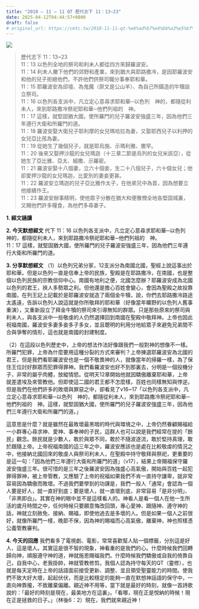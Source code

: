 ```yaml
---
title: "2018 – 11 – 11 QT 歷代志下 11：13~23"
date: 2025-04-12T04:44:57+0800
draft: false
# original_url: https://cmtc.tw/2018-11-11-qt-%e6%ad%b7%e4%bb%a3%e5%bf%97%e4%b8%8b-11%ef%bc%9a1323
---
```


![](/images/qt.jpg)
> 歷代志下 11：13\~23  
> 11：13 以色列全地的祭司和利未人都從四方來歸羅波安。  
> 11：14 利未人撇下他們的郊野和產業，來到猶大與耶路撒冷，是因耶羅波安和他的兒子拒絕他們，不許他們供祭司職分事奉耶和華。  
> 11：15 耶羅波安為邱壇、為鬼魔（原文是公山羊）、為自己所鑄造的牛犢設立祭司。  
> 11：16 以色列各支派中，凡立定心意尋求耶和華─以色列　神的，都隨從利未人，來到耶路撒冷祭祀耶和華─他們列祖的　神。  
> 11：17 這樣，就堅固猶大國，使所羅門的兒子羅波安強盛三年，因為他們三年遵行大衛和所羅門的道。  
> 11：18 羅波安娶大衛兒子耶利摩的女兒瑪哈拉為妻，又娶耶西兒子以利押的女兒亞比孩為妻。  
> 11：19 從她生了幾個兒子，就是耶烏施、示瑪利雅、撒罕。  
> 11：20 後來又娶押沙龍的女兒瑪迦（十三章二節是烏列的女兒米該亞），從她生了亞比雅、亞太、細撒、示羅密。  
> 11：21 羅波安娶十八個妻，立六十個妾，生二十八個兒子，六十個女兒；他卻愛押沙龍的女兒瑪迦，比愛別的妻妾更甚。  
> 11：22 羅波安立瑪迦的兒子亞比雅作太子，在他弟兄中為首，因為想要立他接續作王。  
> 11：23 羅波安辦事精明，使他眾子分散在猶大和便雅憫全地各堅固城裏，又賜他們許多糧食，為他們多尋妻子。

**1. 經文誦讀**

**2.  今天默想經文**
代下 11：16 以色列各支派中，凡立定心意尋求耶和華─以色列　神的，都隨從利未人，來到耶路撒冷祭祀耶和華─他們列祖的　神。  
11：17 這樣，就堅固猶大國，使所羅門的兒子羅波安強盛三年，因為他們三年遵行大衛和所羅門的道。

**3. 分享默想經文**
（1）以色列兄弟分家，12支派分為南國北國，聖經上說這事出於耶和華。但是以色列一直是信奉上帝的民族，聖殿是在耶路撒冷，在南國，也是整個以色列民族的宗教信仰中心。南國有地利之便，北國怎麼辦？耶羅波安成為北國以色列的君王，挾人多勢眾之利。但他還是擔心百姓會變心，會因為聖殿之故投靠南國，在列王記上記載於是耶羅波安就造了兩個金牛犢，說，你們去耶路撒冷路途太遙遠，告訴以色列人說這就是你所敬拜的耶和華（好像當年曠野的以色列人舊事重演），又重新設立了拜金牛犢的祭司來引導無知的群眾。只是那些原來的祭司與利未人，與各支派中一些敬虔的人仍然選擇回到南國在聖殿中敬拜神。上帝也因此祝福南國，羅波安多妻多妾多子多女，並且聰明的利用分地給眾子來避免兄弟間不合與爭奪的情形，這也就是南國的封建制度。

（2）在這段以色列歷史中，上帝的想法作法好像跟我們一般對神的想像不一樣。所羅門犯罪，上帝為什麼要用這種分裂的方式來審判？上帝揀選耶羅波安為北國的君王，但是我們看耶羅波安也是一個不敬畏神的人，就像當年的掃羅一樣，為了保住王位討好群眾而犯罪得罪神。我們看羅波安也好不到那裏去，分明是一個投機分子，非常的屬乎肉體，放縱情慾。從明天12章開始他就因驕傲離棄耶和華，上帝就差遣埃及來管教他。但即使這二國的君王都不怎麼樣，百姓也同樣無知與悖逆。但是我們在他們許多的敗壞與罪惡之中，卻看見了v16\~17「以色列各支派中，凡立定心意尋求耶和華─以色列　神的，都隨從利未人，來到耶路撒冷祭祀耶和華─他們列祖的　神。這樣，就堅固猶大國，使所羅門的兒子羅波安強盛三年，因為他們三年遵行大衛和所羅門的道。」

這意思是什麼？就是雖然在最敗壞最黑暗的時代與環境之中，上帝仍然眷顧賜福給一小群專心尋求神、愛神、事奉神的子民，這群人也可以說是我們經常在提的「餘民」觀念。餘民就是少數人，敢於與眾不同，敢於不隨波逐流，敢於堅持真理，敢於跟隨上帝。上帝祝福南國的這三年之中，羅波安應該也是處在比較敬虔的情況之中，他接納北國回來的敬虔人與祭司利未人，在聖殿中持守敬拜與祭祀，更重要的是這一句：「因為他們三年遵行大衛和所羅門的道」（v17），結果上帝賜福保守羅波安強盛三年。很可惜的是三年之後羅波安因為強盛心高氣傲，開始與百姓一起犯罪得罪神，被上帝管教，又應驗了上帝的祝福如果我們不肯一直持守謙卑，就非常容易因為驕傲而敗壞。不過我們要學到的功課是，我們一般人「通常」會認為一個人要是好人，就一直好到底；要是壞人，就一直壞到底，非常容易「是非分明」、「非黑即白」。其實在神的眼中並不是這樣看人的。神看人是看一個人在他一生所活的歲月時間之中，任何時候只要願意悔改回頭，專心愛神、跟隨神、遵守神的話，神就立刻赦免、接納、賜福，即使他過去是多壞的人。但是如果一個人之前很好，就像所羅門一樣，晚節不保，因為神的賜福而心高氣傲，離棄神，神也照樣憑公義管教審判。

**4. 今天的回應**
我們看多了電視劇、電影，常常喜歡幫人貼一個標籤，分別這是好人、這是壞人。其實這是很不智的現象，神看重的是我們的心。什麼時候我們回轉歸向神，順服遵守神的道，神就施恩賜福我們。什麼時候我們驕傲或自我的倚靠自己，自我中心，老我掛帥，神就管教修剪。我個人認為持守每天的QT（靈修），也就是每天定時在上帝的話語面前接受更新、調整、並且領受聖靈能力的時間。使我們不致大好大壞，起起伏伏，而是比較穩定的能夠一直在默想神話語的保守中，一直向神靠攏，不致離棄偏離。親近神不用等，當下就是最好的時刻，就像一首詩歌說的：「最好的時刻是現在，最美地方在這裏」。「看哪，現在正是悅納的時候！現在正是拯救的日子。」（林後6：2）現在，我們就來親近神！

